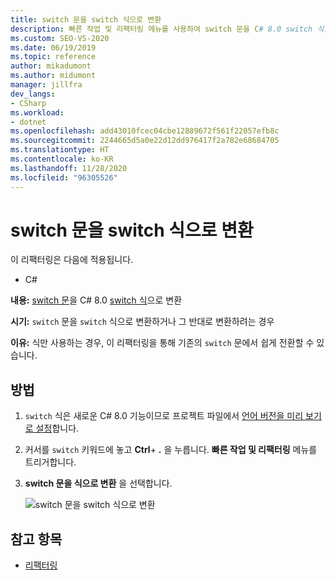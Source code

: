 ```yaml
---
title: switch 문을 switch 식으로 변환
description: 빠른 작업 및 리팩터링 메뉴를 사용하여 switch 문을 C# 8.0 switch 식으로 변환하는 방법을 알아봅니다.
ms.custom: SEO-VS-2020
ms.date: 06/19/2019
ms.topic: reference
author: mikadumont
ms.author: midumont
manager: jillfra
dev_langs:
- CSharp
ms.workload:
- dotnet
ms.openlocfilehash: add43010fcec04cbe12889672f561f22057efb8c
ms.sourcegitcommit: 2244665d5a0e22d12dd976417f2a782e68684705
ms.translationtype: HT
ms.contentlocale: ko-KR
ms.lasthandoff: 11/28/2020
ms.locfileid: "96305526"
---
```

# <a name="convert-switch-statement-to-switch-expression"></a>switch 문을 switch 식으로 변환

이 리팩터링은 다음에 적용됩니다.

- C#

**내용:** [switch 문](/dotnet/csharp/language-reference/keywords/switch)을 C# 8.0 [switch 식](/dotnet/csharp/whats-new/csharp-8#switch-expressions)으로 변환

**시기:** `switch` 문을 `switch` 식으로 변환하거나 그 반대로 변환하려는 경우 

**이유:** 식만 사용하는 경우, 이 리팩터링을 통해 기존의 `switch` 문에서 쉽게 전환할 수 있습니다.

## <a name="how-to"></a>방법

1. `switch` 식은 새로운 C# 8.0 기능이므로 프로젝트 파일에서 [언어 버전을 미리 보기로 설정](/dotnet/csharp/language-reference/configure-language-version#edit-the-project-file)합니다.
2. 커서를 `switch` 키워드에 놓고 **Ctrl**+ **.** 을 누릅니다. **빠른 작업 및 리팩터링** 메뉴를 트리거합니다.
3. **switch 문을 식으로 변환** 을 선택합니다.

   ![switch 문을 switch 식으로 변환](media/convert-switch-statement-to-switch-expression.png) 

## <a name="see-also"></a>참고 항목

- [리팩터링](../refactoring-in-visual-studio.md)
